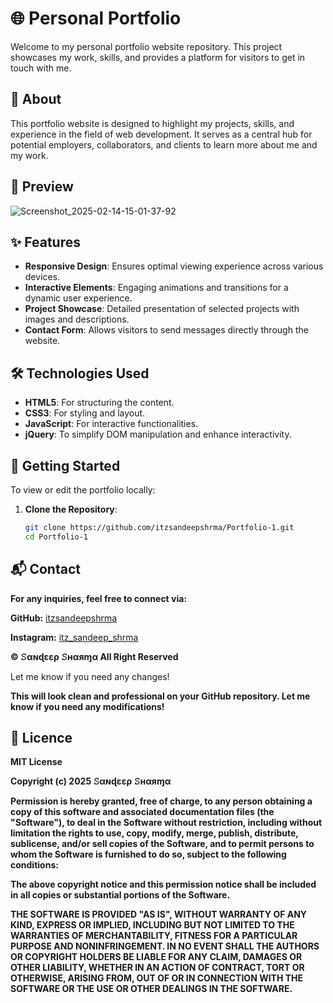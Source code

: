 # 🌐 Personal Portfolio

Welcome to my personal portfolio website repository. This project showcases my work, skills, and provides a platform for visitors to get in touch with me.

## 📖 About

This portfolio website is designed to highlight my projects, skills, and experience in the field of web development. It serves as a central hub for potential employers, collaborators, and clients to learn more about me and my work.

## 📸 Preview

![Screenshot_2025-02-14-15-01-37-92](https://github.com/user-attachments/assets/494fd9e7-4da2-4e19-b147-bdf3d67efe61)


## ✨ Features

- **Responsive Design**: Ensures optimal viewing experience across various devices.
- **Interactive Elements**: Engaging animations and transitions for a dynamic user experience.
- **Project Showcase**: Detailed presentation of selected projects with images and descriptions.
- **Contact Form**: Allows visitors to send messages directly through the website.

## 🛠️ Technologies Used

- **HTML5**: For structuring the content.
- **CSS3**: For styling and layout.
- **JavaScript**: For interactive functionalities.
- **jQuery**: To simplify DOM manipulation and enhance interactivity.

## 🚀 Getting Started

To view or edit the portfolio locally:

1. **Clone the Repository**:
   ```bash
   git clone https://github.com/itzsandeepshrma/Portfolio-1.git
   cd Portfolio-1

## 📬 Contact

**For any inquiries, feel free to connect via:**

**GitHub:** [itzsandeepshrma](https://github.com/itzsandeepshrma)

**Instagram:** [itz_sandeep_shrma](https://instagram.com/itz_sandeep_shrma)

**© 𝚂αɴɖεερ 𝚂ʜαяɱα All Right Reserved**

Let me know if you need any changes!

**This will look clean and professional on your GitHub repository. Let me know if you need any modifications!**

## 📝 Licence 
  
**MIT License**

**Copyright (c) 2025 𝚂αɴɖεερ 𝚂ʜαяɱα**

**Permission is hereby granted, free of charge, to any person obtaining a copy
of this software and associated documentation files (the "Software"), to deal
in the Software without restriction, including without limitation the rights
to use, copy, modify, merge, publish, distribute, sublicense, and/or sell
copies of the Software, and to permit persons to whom the Software is
furnished to do so, subject to the following conditions:**

**The above copyright notice and this permission notice shall be included in all
copies or substantial portions of the Software.**

**THE SOFTWARE IS PROVIDED "AS IS", WITHOUT WARRANTY OF ANY KIND, EXPRESS OR
IMPLIED, INCLUDING BUT NOT LIMITED TO THE WARRANTIES OF MERCHANTABILITY,
FITNESS FOR A PARTICULAR PURPOSE AND NONINFRINGEMENT. IN NO EVENT SHALL THE
AUTHORS OR COPYRIGHT HOLDERS BE LIABLE FOR ANY CLAIM, DAMAGES OR OTHER
LIABILITY, WHETHER IN AN ACTION OF CONTRACT, TORT OR OTHERWISE, ARISING FROM,
OUT OF OR IN CONNECTION WITH THE SOFTWARE OR THE USE OR OTHER DEALINGS IN THE
SOFTWARE.**
